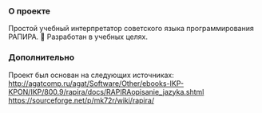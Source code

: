 ### О проекте
Простой учебный интерпретатор советского языка программирования РАПИРА. 🎒
Разработан в учебных целях.

### Дополнительно 
Проект был основан на следующих источниках:
http://agatcomp.ru/agat/Software/Other/ebooks-IKP-KPON/IKP/800.9/rapira/docs/RAPIRAopisanie_jazyka.shtml
https://sourceforge.net/p/mk72r/wiki/rapira/

